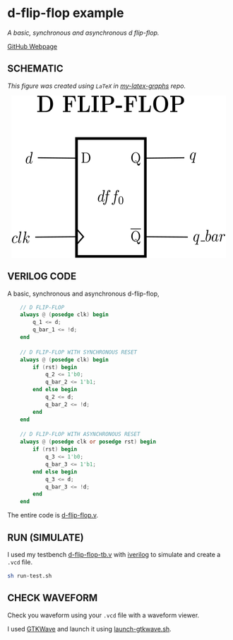 # d-flip-flop example

_A basic, synchronous and asynchronous d flip-flop._

[GitHub Webpage](https://jeffdecola.github.io/my-systemverilog-examples/)

## SCHEMATIC

_This figure was created using `LaTeX` in
[my-latex-graphs](https://github.com/JeffDeCola/my-latex-graphs/tree/master/mathematics/applied/electrical-engineering/logic/d-flip-flop)
repo._

<p align="center">
    <img src="svgs/d-flip-flop.svg"
    align="middle"
</p>

## VERILOG CODE

A basic, synchronous and asynchronous d-flip-flop,

```verilog
    // D FLIP-FLOP
    always @ (posedge clk) begin
        q_1 <= d;
        q_bar_1 <= !d;
    end

    // D FLIP-FLOP WITH SYNCHRONOUS RESET
    always @ (posedge clk) begin
        if (rst) begin
            q_2 <= 1'b0;
            q_bar_2 <= 1'b1;
        end else begin
            q_2 <= d;
            q_bar_2 <= !d;
        end
    end

    // D FLIP-FLOP WITH ASYNCHRONOUS RESET
    always @ (posedge clk or posedge rst) begin
        if (rst) begin
            q_3 <= 1'b0;
            q_bar_3 <= 1'b1;
        end else begin
            q_3 <= d;
            q_bar_3 <= !d;
        end
    end
```

The entire code is
[d-flip-flop.v](d-flip-flop.v).

## RUN (SIMULATE)

I used my testbench
[d-flip-flop-tb.v](d-flip-flop-tb.v) with
[iverilog](https://github.com/JeffDeCola/my-cheat-sheets/tree/master/hardware/tools/simulation/iverilog-cheat-sheet)
to simulate and create a `.vcd` file.

```bash
sh run-test.sh
```

## CHECK WAVEFORM

Check you waveform using your `.vcd` file with a waveform viewer.

I used [GTKWave](https://github.com/JeffDeCola/my-cheat-sheets/tree/master/hardware/tools/simulation/gtkwave-cheat-sheet)
and launch it using
[launch-gtkwave.sh](launch-gtkwave.sh).

